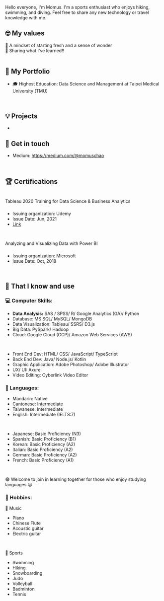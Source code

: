 Hello everyone, I'm Momus. I'm a sports enthusiast who enjoys hiking, swimming, and diving. Feel free to share any new technology or travel knowledge with me.

## 🤓 My values
🍏 A mindset of starting fresh and a sense of wonder <br>
🙌 Sharing what I've learned!! <br>
<br>

## 💼 My Portfolio
- 🎓 Highest Education: Data Science and Management at Taipei Medical University (TMU)
<br>

## 💡 Projects
- 

## 🔗 Get in touch
- Medium: https://medium.com/@momuschao
<br>

## 🏆 Certifications
<br>
Tableau 2020 Training for Data Science & Business Analytics 
<br>

###
- Issuing organization: Udemy
- Issue Date: Jun, 2021
- [Link](https://www.udemy.com/certificate/UC-5b0cdd6a-862a-458d-b31d-81bfe78f5cf2) 
<br>

Analyzing and Visualizing Data with Power BI
<br>

###
- Issuing organization: Microsoft
- Issue Date: Oct, 2018
<br>


## 🧠 That I know and use
### 💻 Computer Skills:
- **Data Analysis:** SAS / SPSS/ R/ Google Analytics (GA)/ Python
- Database: MS SQL/ MySQL/ MongoDB
- Data Visualization: Tableau/ SSRS/ D3.js
- Big Data: PySpark/ Hadoop
- Cloud: Google Cloud (GCP)/ Amazon Web Services (AWS)
<br>

- Front End Dev: HTML/ CSS/ JavaScript/ TypeScript
- Back End Dev: Java/ Node.js/ Kotlin
- Graphic Application: Adobe Photoshop/ Adobe Illustrator
- UX/ UI: Axure
- Video Editing: Cyberlink Video Editor

### 💬 Languages:
- Mandarin: Native
- Cantonese: Intermediate
- Taiwanese: Intermediate
- English: Intermediate (IELTS:7)
<br>

- Japanese: Basic Proficiency (N3)
- Spanish: Basic Proficiency (B1)
- Korean: Basic Proficiency (A2)
- Italian: Basic Proficiency (A2)
- German: Basic Proficiency (A2)
- French: Basic Proficiency (A1)
<br>

😁 Welcome to join in learning together for those who enjoy studying languages.😉
<br>

### 🌠 Hobbies:
🎼 Music
- Piano
- Chinese Flute
- Acoustic guitar
- Electric guitar
<br>

🚴 Sports
- Swimming
- Hiking
- Snowboarding
- Judo
- Volleyball
- Badminton
- Tennis

